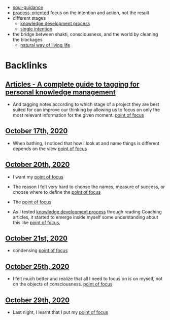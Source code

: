 - [soul-guidance](<soul-guidance.md>) 
- [process-oriented](<process-oriented.md>) focus on the intention and action, not the result
- different stages
    - [knowledge development process](<knowledge development process.md>)
    - [single intention](<single intention.md>)
- the bridge between shakti, consciousness, and the world by cleaning the blockages
    - [natural way of living life](<natural way of living life.md>)

# Backlinks
## [Articles - A complete guide to tagging for personal knowledge management](<Articles - A complete guide to tagging for personal knowledge management.md>)
- And tagging notes according to which stage of a project they are best suited for can improve our thinking by allowing us to focus on only the most relevant information for the given moment. [point of focus](<point of focus.md>)

## [October 17th, 2020](<October 17th, 2020.md>)
- When bathing, I noticed that how I look at and name things is different depends on the view [point of focus](<point of focus.md>)

## [October 20th, 2020](<October 20th, 2020.md>)
- I want my [point of focus](<point of focus.md>)

- The reason I felt very hard to choose the names, measure of success, or choose where to define the [point of focus](<point of focus.md>)

- The [point of focus](<point of focus.md>)

- As I tested [knowledge development process](<knowledge development process.md>)  through reading Coaching articles, it started to emerge inside myself some understanding about this like [point of focus](<point of focus.md>),

## [October 21st, 2020](<October 21st, 2020.md>)
- condensing [point of focus](<point of focus.md>)

## [October 25th, 2020](<October 25th, 2020.md>)
- I felt much better and realize that all I need to focus on is on myself, not on the objects of consciousness. [point of focus](<point of focus.md>)

## [October 29th, 2020](<October 29th, 2020.md>)
- Last night, I learnt that I put my [point of focus](<point of focus.md>)

